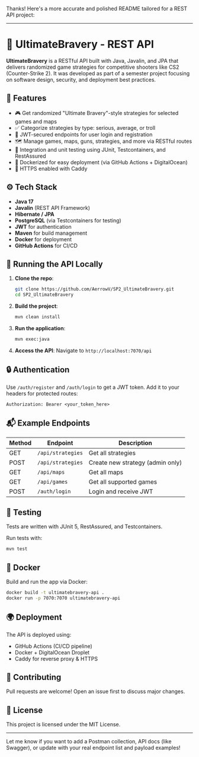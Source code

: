 Thanks! Here's a more accurate and polished README tailored for a REST API project:

---

# 🧠 UltimateBravery - REST API

**UltimateBravery** is a RESTful API built with Java, Javalin, and JPA that delivers randomized game strategies for competitive shooters like CS2 (Counter-Strike 2). It was developed as part of a semester project focusing on software design, security, and deployment best practices.

## 📌 Features

- 🎮 Get randomized "Ultimate Bravery"-style strategies for selected games and maps
- ✅ Categorize strategies by type: serious, average, or troll
- 🔐 JWT-secured endpoints for user login and registration
- 🗺️ Manage games, maps, guns, strategies, and more via RESTful routes
- 🧪 Integration and unit testing using JUnit, Testcontainers, and RestAssured
- 🚀 Dockerized for easy deployment (via GitHub Actions + DigitalOcean)
- 🔐 HTTPS enabled with Caddy

## ⚙️ Tech Stack

- **Java 17**
- **Javalin** (REST API Framework)
- **Hibernate / JPA**
- **PostgreSQL** (via Testcontainers for testing)
- **JWT** for authentication
- **Maven** for build management
- **Docker** for deployment
- **GitHub Actions** for CI/CD


## 🚀 Running the API Locally

1. **Clone the repo**:
   ```bash
   git clone https://github.com/AerrowV/SP2_UltimateBravery.git
   cd SP2_UltimateBravery
   ```

2. **Build the project**:
   ```bash
   mvn clean install
   ```

3. **Run the application**:
   ```bash
   mvn exec:java
   ```

4. **Access the API**:
   Navigate to `http://localhost:7070/api`

## 🔒 Authentication

Use `/auth/register` and `/auth/login` to get a JWT token. Add it to your headers for protected routes:

```
Authorization: Bearer <your_token_here>
```

## 📬 Example Endpoints

| Method | Endpoint             | Description                      |
|--------|----------------------|----------------------------------|
| GET    | `/api/strategies`    | Get all strategies               |
| POST   | `/api/strategies`    | Create new strategy (admin only)|
| GET    | `/api/maps`          | Get all maps                     |
| GET    | `/api/games`         | Get all supported games          |
| POST   | `/auth/login`        | Login and receive JWT            |

## 🧪 Testing

Tests are written with JUnit 5, RestAssured, and Testcontainers.

Run tests with:

```bash
mvn test
```

## 🐳 Docker

Build and run the app via Docker:

```bash
docker build -t ultimatebravery-api .
docker run -p 7070:7070 ultimatebravery-api
```

## 🌍 Deployment

The API is deployed using:

- GitHub Actions (CI/CD pipeline)
- Docker + DigitalOcean Droplet
- Caddy for reverse proxy & HTTPS

## 🤝 Contributing

Pull requests are welcome! Open an issue first to discuss major changes.

## 📄 License

This project is licensed under the MIT License.

---

Let me know if you want to add a Postman collection, API docs (like Swagger), or update with your real endpoint list and payload examples!
